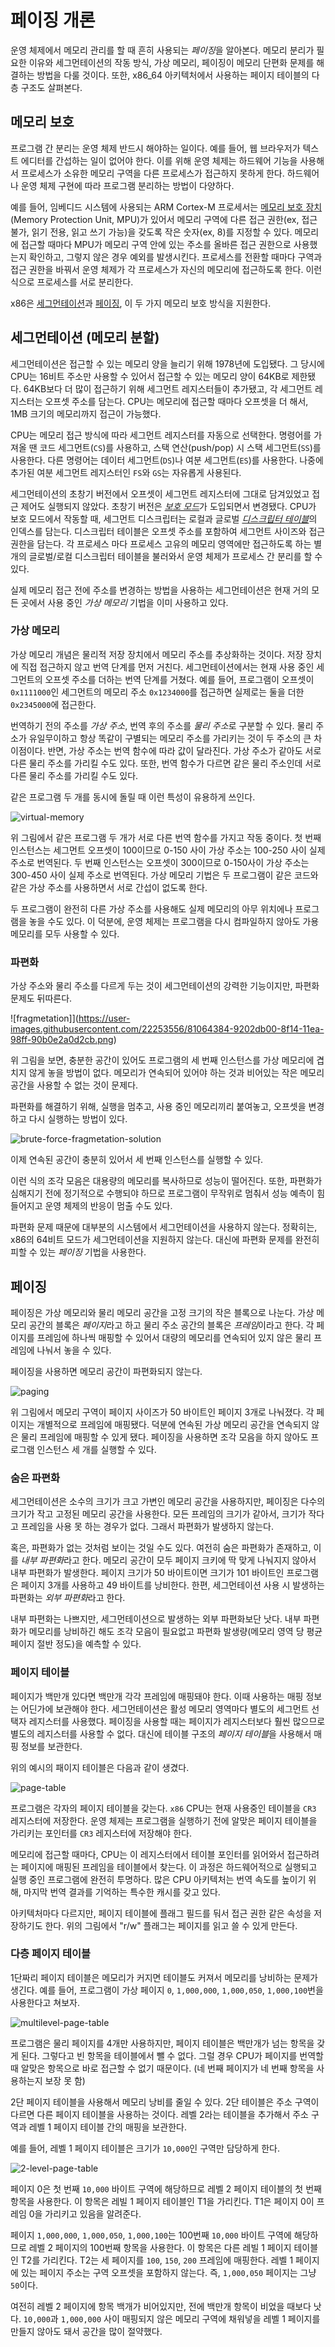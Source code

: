 # 페이징 개론

운영 체제에서 메모리 관리를 할 때 흔히 사용되는 *페이징*을 알아본다. 메모리 분리가 필요한 이유와 세그먼테이션의 작동 방식, 가상 메모리, 페이징이 메모리 단편화 문제를 해결하는 방법을 다룰 것이다. 또한, x86_64 아키텍처에서 사용하는 페이지 테이블의 다층 구조도 살펴본다.

## 메모리 보호

프로그램 간 분리는 운영 체제 반드시 해야하는 일이다. 예를 들어, 웹 브라우저가 텍스트 에디터를 간섭하는 일이 없어야 한다. 이를 위해 운영 체제는 하드웨어 기능을 사용해서 프로세스가 소유한 메모리 구역을 다른 프로세스가 접근하지 못하게 한다. 하드웨어나 운영 체제 구현에 따라 프로그램 분리하는 방법이 다양하다.

예를 들어, 임베디드 시스템에 사용되는 ARM Cortex-M 프로세서는 [메모리 보호 장치](https://developer.arm.com/docs/ddi0337/e/memory-protection-unit/about-the-mpu) (Memory Protection Unit, MPU)가 있어서 메모리 구역에 다른 접근 권한(ex, 접근 불가, 읽기 전용, 읽고 쓰기 가능)을 갖도록 작은 숫자(ex, 8)를 지정할 수 있다. 메모리에 접근할 때마다 MPU가 메모리 구역 안에 있는 주소를 올바른 접근 권한으로 사용했는지 확인하고, 그렇지 않은 경우 예외를 발생시킨다. 프로세스를 전환할 때마다 구역과 접근 권한을 바꿔서 운영 체제가 각 프로세스가 자신의 메모리에 접근하도록 한다. 이런 식으로 프로세스를 서로 분리한다.

x86은 [세그먼테이션](https://ko.wikipedia.org/wiki/X86_%EB%A9%94%EB%AA%A8%EB%A6%AC_%EB%B6%84%ED%95%A0)과 [페이징](https://ko.wikipedia.org/wiki/%ED%8E%98%EC%9D%B4%EC%A7%95), 이 두 가지 메모리 보호 방식을 지원한다.

## 세그먼테이션 (메모리 분할)

세그먼테이션은 접근할 수 있는 메모리 양을 늘리기 위해 1978년에 도입됐다. 그 당시에 CPU는 16비트 주소만 사용할 수 있어서 접근할 수 있는 메모리 양이 64KB로 제한됐다. 64KB보다 더 많이 접근하기 위해 세그먼트 레지스터들이 추가됐고, 각 세그먼트 레지스터는 오프셋 주소를 담는다. CPU는 메모리에 접근할 때마다 오프셋을 더 해서, 1MB 크기의 메모리까지 접근이 가능했다.

CPU는 메모리 접근 방식에 따라 세그먼트 레지스터를 자동으로 선택한다. 명령어를 가져올 땐 코드 세그먼트(`CS`)를 사용하고, 스택 연산(push/pop) 시 스택 세그먼트(`SS`)를 사용한다. 다른 명령어는 데이터 세그먼트(`DS`)나 여분 세그먼트(`ES`)를 사용한다. 나중에 추가된 여분 세그먼트 레지스터인 `FS`와 `GS`는 자유롭게 사용된다.

세그먼테이션의 초창기 버전에서 오프셋이 세그먼트 레지스터에 그대로 담겨있었고 접근 제어도 실행되지 않았다. 초창기 버전은 [_보호 모드_](https://ko.wikipedia.org/wiki/%EB%B3%B4%ED%98%B8_%EB%AA%A8%EB%93%9C)가 도입되면서 변경됐다. CPU가 보호 모드에서 작동할 때, 세그먼트 디스크립터는 로컬과 글로벌 [_디스크립터 테이블_](https://en.wikipedia.org/wiki/Global_Descriptor_Table)의 인덱스를 담는다. 디스크립터 테이블은 오프셋 주소를 포함하여 세그먼트 사이즈와 접근 권한을 담는다. 각 프로세스 마다 프로세스 고유의 메모리 영역에만 접근하도록 하는 별개의 글로벌/로컬 디스크립터 테이블을 불러와서 운영 체제가 프로세스 간 분리를 할 수 있다.

실제 메모리 접근 전에 주소를 변경하는 방법을 사용하는 세그먼테이션은 현재 거의 모든 곳에서 사용 중인 _가상 메모리_ 기법을 이미 사용하고 있다.

### 가상 메모리

가상 메모리 개념은 물리적 저장 장치에서 메모리 주소를 추상화하는 것이다. 저장 장치에 직접 접근하지 않고 번역 단계를 먼저 거친다. 세그먼테이션에서는 현재 사용 중인 세그먼트의 오프셋 주소를 더하는 번역 단계를 거쳤다. 예를 들어, 프로그램이 오프셋이 `0x1111000`인 세그먼트의 메모리 주소 `0x1234000`를 접근하면 실제로는 둘을 더한 `0x2345000`에 접근한다.

번역하기 전의 주소를 _가상 주소_, 번역 후의 주소를 *물리 주소*로 구분할 수 있다. 물리 주소가 유일무이하고 항상 똑같이 구별되는 메모리 주소를 가리키는 것이 두 주소의 큰 차이점이다. 반면, 가상 주소는 번역 함수에 따라 값이 달라진다. 가상 주소가 같아도 서로 다른 물리 주소를 가리킬 수도 있다. 또한, 번역 함수가 다르면 같은 물리 주소인데 서로 다른 물리 주소를 가리킬 수도 있다.

같은 프로그램 두 개를 동시에 돌릴 때 이런 특성이 유용하게 쓰인다.

![virtual-memory](https://user-images.githubusercontent.com/22253556/81063454-c7a6c480-8f12-11ea-8e7a-c9fe6993172a.png)

위 그림에서 같은 프로그램 두 개가 서로 다른 번역 함수를 가지고 작동 중이다. 첫 번째 인스턴스는 세그먼트 오프셋이 100이므로 0-150 사이 가상 주소는 100-250 사이 실제 주소로 번역된다. 두 번째 인스턴스는 오프셋이 300이므로 0-150사이 가상 주소는 300-450 사이 실제 주소로 번역된다. 가상 메모리 기법은 두 프로그램이 같은 코드와 같은 가상 주소를 사용하면서 서로 간섭이 없도록 한다.

두 프로그램이 완전히 다른 가상 주소를 사용해도 실제 메모리의 아무 위치에나 프로그램을 놓을 수도 있다. 이 덕분에, 운영 체제는 프로그램을 다시 컴파일하지 않아도 가용 메모리를 모두 사용할 수 있다.

### 파편화

가상 주소와 물리 주소를 다르게 두는 것이 세그먼테이션의 강력한 기능이지만, 파편화 문제도 뒤따른다.

![fragmetation]](https://user-images.githubusercontent.com/22253556/81064384-9202db00-8f14-11ea-98ff-90b0e2a0d2cb.png)

위 그림을 보면, 충분한 공간이 있어도 프로그램의 세 번째 인스턴스를 가상 메모리에 겹치지 않게 놓을 방법이 없다. 메모리가 연속되어 있어야 하는 것과 비어있는 작은 메모리 공간을 사용할 수 없는 것이 문제다.

파편화를 해결하기 위해, 실행을 멈추고, 사용 중인 메모리끼리 붙여놓고, 오프셋을 변경하고 다시 실행하는 방법이 있다.

![brute-force-fragmetation-solution](https://user-images.githubusercontent.com/22253556/81065191-fc684b00-8f15-11ea-9f59-7653bf8b414b.png)

이제 연속된 공간이 충분히 있어서 세 번째 인스턴스를 실행할 수 있다.

이런 식의 조각 모음은 대용량의 메모리를 복사하므로 성능이 떨어진다. 또한, 파편화가 심해지기 전에 정기적으로 수행되야 하므로 프로그램이 무작위로 멈춰서 성능 예측이 힘들어지고 운영 체제의 반응이 멈출 수도 있다.

파편화 문제 때문에 대부분의 시스템에서 세그먼테이션을 사용하지 않는다. 정확히는, x86의 64비트 모드가 세그먼테이션을 지원하지 않는다. 대신에 파편화 문제를 완전히 피할 수 있는 _페이징_ 기법을 사용한다.

## 페이징

페이징은 가상 메모리와 물리 메모리 공간을 고정 크기의 작은 블록으로 나눈다. 가상 메모리 공간의 블록은 *페이지*라고 하고 물리 주소 공간의 블록은 *프레임*이라고 한다. 각 페이지를 프레임에 하나씩 매핑할 수 있어서 대량의 메모리를 연속되어 있지 않은 물리 프레임에 나눠서 놓을 수 있다.

페이징을 사용하면 메모리 공간이 파편화되지 않는다.

![paging](https://user-images.githubusercontent.com/22253556/81172970-36028a00-8fda-11ea-9ef6-af1318ea370e.png)

위 그림에서 메모리 구역이 페이지 사이즈가 50 바이트인 페이지 3개로 나눠졌다. 각 페이지는 개별적으로 프레임에 매핑됐다. 덕분에 연속된 가상 메모리 공간을 연속되지 않은 물리 프레임에 매핑할 수 있게 됐다. 페이징을 사용하면 조각 모음을 하지 않아도 프로그램 인스턴스 세 개를 실행할 수 있다.

### 숨은 파편화

세그먼테이션은 소수의 크기가 크고 가변인 메모리 공간을 사용하지만, 페이징은 다수의 크기가 작고 고정된 메모리 공간을 사용한다. 모든 프레임의 크기가 같아서, 크기가 작다고 프레임을 사용 못 하는 경우가 없다. 그래서 파편화가 발생하지 않는다.

혹은, 파편화가 없는 것처럼 보이는 것일 수도 있다. 여전히 숨은 파편화가 존재하고, 이를 *내부 파편화*라고 한다. 메모리 공간이 모두 페이지 크키에 딱 맞게 나눠지지 않아서 내부 파편화가 발생한다. 페이지 크기가 50 바이트이면 크기가 101 바이트인 프로그램은 페이지 3개를 사용하고 49 바이트를 낭비한다. 한편, 세그먼테이션 사용 시 발생하는 파편화는 *외부 파편화*라고 한다.

내부 파편화는 나쁘지만, 세그먼테이션으로 발생하는 외부 파편화보단 낫다. 내부 파편화가 메모리를 낭비하긴 해도 조각 모음이 필요없고 파편화 발생량(메모리 영역 당 평균 페이지 절반 정도)을 예측할 수 있다.

### 페이지 테이블

페이지가 백만개 있다면 백만개 각각 프레임에 매핑돼야 한다. 이때 사용하는 매핑 정보는 어딘가에 보관해야 한다. 세그먼테이션은 활성 메모리 영역마다 별도의 세그먼트 선택자 레지스터를 사용했다. 페이징을 사용할 때는 페이지가 레지스터보다 훨씬 많으므로 별도의 레지스터를 사용할 수 없다. 대신에 테이블 구조의 *페이지 테이블*을 사용해서 매핑 정보를 보관한다.

위의 예시의 패이지 테이블은 다음과 같이 생겼다.

![page-table](https://user-images.githubusercontent.com/22253556/81176329-fc348200-8fdf-11ea-885a-2adf1f3d85de.png)

프로그램은 각자의 페이지 테이블을 갖는다. `x86` CPU는 현재 사용중인 테이블을 `CR3` 레지스터에 저장한다. 운영 체제는 프로그램을 실행하기 전에 알맞은 페이지 테이블을 가리키는 포인터를 `CR3` 레지스터에 저장해야 한다.

메모리에 접근할 때마다, CPU는 이 레지스터에서 테이블 포인터를 읽어와서 접근하려는 페이지에 매핑된 프레임을 테이블에서 찾는다. 이 과정은 하드웨어적으로 실행되고 실행 중인 프로그램에 완전히 투명하다. 많은 CPU 아키텍처는 번역 속도를 높이기 위해, 마지막 번역 결과를 기억하는 특수한 캐시를 갖고 있다.

아키텍처마다 다르지만, 페이지 테이블에 플래그 필드를 둬서 접근 권한 같은 속성을 저장하기도 한다. 위의 그림에서 "r/w" 플래그는 페이지를 읽고 쓸 수 있게 만든다.

### 다층 페이지 테이블

1단짜리 페이지 테이블은 메모리가 커지면 테이블도 커져서 메모리를 낭비하는 문제가 생긴다. 예를 들어, 프로그램이 가상 페이지 `0`, `1,000,000`, `1,000,050`, `1,000,100`번을 사용한다고 쳐보자.

![multilevel-page-table](https://user-images.githubusercontent.com/22253556/81292552-c1e1e800-90a6-11ea-8cfb-b05506cc77c2.png)

프로그램은 물리 페이지를 4개만 사용하지만, 페이지 테이블은 백만개가 넘는 항목을 갖게 된다. 그렇다고 빈 항목을 테이블에서 뺄 수 없다. 그럴 경우 CPU가 페이지를 번역할 때 알맞은 항목으로 바로 접근할 수 없기 때문이다. (네 번째 페이지가 네 번째 항목을 사용하는지 보장 못 함)

2단 페이지 테이블을 사용해서 메모리 낭비를 줄일 수 있다. 2단 테이블은 주소 구역이 다르면 다른 페이지 테이블을 사용하는 것이다. 레벨 2라는 테이블을 추가해서 주소 구역과 레벨 1 페이지 테이블 간의 매핑을 보관한다.

예를 들어, 레벨 1 페이지 테이블은 크기가 `10,000`인 구역만 담당하게 한다.

![2-level-page-table](https://user-images.githubusercontent.com/22253556/81294202-81379e00-90a9-11ea-811c-cb5baf933e90.png)

페이지 0은 첫 번째 `10,000` 바이트 구역에 해당하므로 레벨 2 페이지 테이블의 첫 번째 항목을 사용한다. 이 항목은 레빌 1 페이지 테이블인 T1을 가리킨다. T1은 페이지 0이 프레임 0을 가리키고 있음을 알려준다.

페이지 `1,000,000`, `1,000,050`, `1,000,100`는 100번째 `10,000` 바이트 구역에 해당하므로 레벨 2 페이지의 100번째 항목을 사용한다. 이 항목은 다른 레빌 1 페이지 테이블인 T2를 가리킨다. T2는 세 페이지를 `100`, `150`, `200` 프레임에 매핑한다. 레벨 1 페이지에 있는 페이지 주소는 구역 오프셋을 포함하지 않는다. 즉, `1,000,050` 페이지는 그냥 `50`이다.

여전히 레벨 2 페이지에 항목 백개가 비어있지만, 전에 백만개 항목이 비었을 때보다 낫다. `10,000`과 `1,000,000` 사이 매핑되지 않은 메모리 구역에 채워넣을 레벨 1 페이지를 만들지 않아도 돼서 공간을 많이 절약했다.

